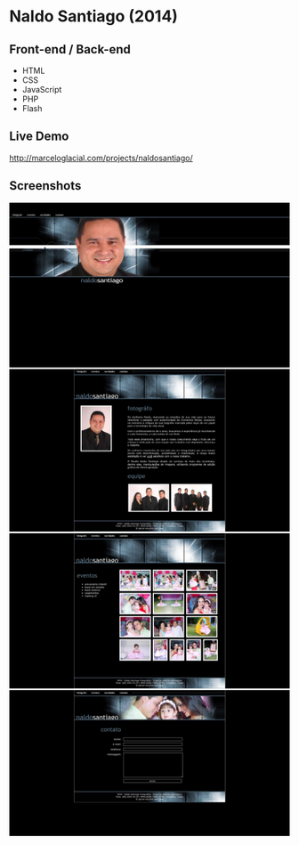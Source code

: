 # Naldo Santiago (2014)

## Front-end / Back-end

* HTML
* CSS
* JavaScript
* PHP
* Flash

## Live Demo

http://marceloglacial.com/projects/naldosantiago/

## Screenshots

![screenshot](design/01-home.jpg)
![screenshot](design/02-bio.jpg)
![screenshot](design/03-eventos.jpg)
![screenshot](design/04-contato.jpg)
